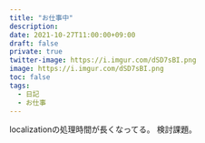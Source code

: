 ```yaml
---
title: "お仕事中"
description: 
date: 2021-10-27T11:00:00+09:00
draft: false
private: true
twitter-image: https://i.imgur.com/dSD7sBI.png
image: https://i.imgur.com/dSD7sBI.png
toc: false
tags:
  - 日記
  - お仕事
---
```


localizationの処理時間が長くなってる。
検討課題。

